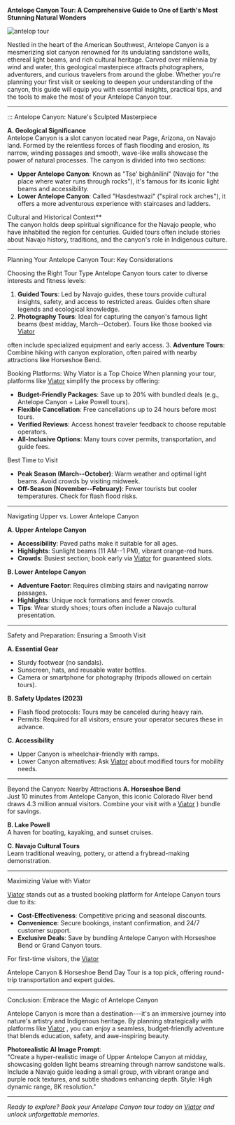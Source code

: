 **Antelope Canyon Tour: A Comprehensive Guide to One of Earth's Most
Stunning Natural Wonders**

![antelop tour](https://github.com/user-attachments/assets/75dd08cf-a20f-4c33-82f6-b881941c3855)

Nestled in the heart of the American Southwest, Antelope Canyon is a
mesmerizing slot canyon renowned for its undulating sandstone walls,
ethereal light beams, and rich cultural heritage. Carved over millennia
by wind and water, this geological masterpiece attracts photographers,
adventurers, and curious travelers from around the globe. Whether you're
planning your first visit or seeking to deepen your understanding of the
canyon, this guide will equip you with essential insights, practical
tips, and the tools to make the most of your Antelope Canyon tour.

------------------------------------------------------------------------
:::
Antelope Canyon: Nature's Sculpted Masterpiece 

**A. Geological Significance**\
Antelope Canyon is a slot canyon located near Page, Arizona, on Navajo
land. Formed by the relentless forces of flash flooding and erosion, its
narrow, winding passages and smooth, wave-like walls showcase the power
of natural processes. The canyon is divided into two sections:

-   **Upper Antelope Canyon**: Known as "Tse' bighánílíní" (Navajo for
    "the place where water runs through rocks"), it's famous for its
    iconic light beams and accessibility.
-   **Lower Antelope Canyon**: Called "Hasdestwazi" ("spiral rock
    arches"), it offers a more adventurous experience with staircases
    and ladders.

 Cultural and Historical Context**\
The canyon holds deep spiritual significance for the Navajo people, who
have inhabited the region for centuries. Guided tours often include
stories about Navajo history, traditions, and the canyon's role in
Indigenous culture.

------------------------------------------------------------------------

 Planning Your Antelope Canyon Tour: Key Considerations 

 Choosing the Right Tour Type 
Antelope Canyon tours cater to diverse interests and fitness levels:

1.  **Guided Tours**: Led by Navajo guides, these tours provide cultural
    insights, safety, and access to restricted areas. Guides often share
    legends and ecological knowledge.
2.  **Photography Tours**: Ideal for capturing the canyon's famous light
    beams (best midday, March--October). Tours like those booked via
    [Viator](https://www.viator.com/searchResults/all?text=Antelope%20Canyon&pid=P00239761&mcid=42383&medium=link&medium_version=selector)

 often include specialized equipment and early
    access.
3.  **Adventure Tours**: Combine hiking with canyon exploration, often
    paired with nearby attractions like Horseshoe Bend.

 Booking Platforms: Why Viator is a Top Choice 
When planning your tour, platforms like 
[Viator](https://www.viator.com/searchResults/all?text=Antelope%20Canyon&pid=P00239761&mcid=42383&medium=link&medium_version=selector) simplify
the process by offering:

-   **Budget-Friendly Packages**: Save up to 20% with bundled deals
    (e.g., Antelope Canyon + Lake Powell tours).
-   **Flexible Cancellation**: Free cancellations up to 24 hours before
    most tours.
-   **Verified Reviews**: Access honest traveler feedback to choose
    reputable operators.
-   **All-Inclusive Options**: Many tours cover permits, transportation,
    and guide fees.

 Best Time to Visit 

-   **Peak Season (March--October)**: Warm weather and optimal light
    beams. Avoid crowds by visiting midweek.
-   **Off-Season (November--February)**: Fewer tourists but cooler
    temperatures. Check for flash flood risks.

------------------------------------------------------------------------

  Navigating Upper vs. Lower Antelope Canyon 

**A. Upper Antelope Canyon**

-   **Accessibility**: Paved paths make it suitable for all ages.
-   **Highlights**: Sunlight beams (11 AM--1 PM), vibrant orange-red
    hues.
-   **Crowds**: Busiest section; book early via 
[Viator](https://www.viator.com/searchResults/all?text=Antelope%20Canyon&pid=P00239761&mcid=42383&medium=link&medium_version=selector)
for guaranteed slots.

**B. Lower Antelope Canyon**

-   **Adventure Factor**: Requires climbing stairs and navigating narrow
    passages.
-   **Highlights**: Unique rock formations and fewer crowds.
-   **Tips**: Wear sturdy shoes; tours often include a Navajo cultural
    presentation.

------------------------------------------------------------------------

 Safety and Preparation: Ensuring a Smooth Visit 

**A. Essential Gear**

-   Sturdy footwear (no sandals).
-   Sunscreen, hats, and reusable water bottles.
-   Camera or smartphone for photography (tripods allowed on certain
    tours).

**B. Safety Updates (2023)**

-   Flash flood protocols: Tours may be canceled during heavy rain.
-   Permits: Required for all visitors; ensure your operator secures
    these in advance.

**C. Accessibility**

-   Upper Canyon is wheelchair-friendly with ramps.
-   Lower Canyon alternatives: Ask 
[Viator](https://www.viator.com/searchResults/all?text=Antelope%20Canyon&pid=P00239761&mcid=42383&medium=link&medium_version=selector)
 about modified tours for mobility needs.

------------------------------------------------------------------------

 Beyond the Canyon: Nearby Attractions 
**A. Horseshoe Bend**\
Just 10 minutes from Antelope Canyon, this iconic Colorado River bend
draws 4.3 million annual visitors. Combine your visit with a
[Viator](https://www.viator.com/searchResults/all?text=Antelope%20Canyon&pid=P00239761&mcid=42383&medium=link&medium_version=selector)
) bundle for savings.

**B. Lake Powell**\
A haven for boating, kayaking, and sunset cruises.

**C. Navajo Cultural Tours**\
Learn traditional weaving, pottery, or attend a frybread-making
demonstration.

------------------------------------------------------------------------

 Maximizing Value with Viator 

[Viator](vi.me/DDA8N) stands out as a trusted booking platform for
Antelope Canyon tours due to its:

-   **Cost-Effectiveness**: Competitive pricing and seasonal discounts.
-   **Convenience**: Secure bookings, instant confirmation, and 24/7
    customer support.
-   **Exclusive Deals**: Save by bundling Antelope Canyon with Horseshoe
    Bend or Grand Canyon tours.

For first-time visitors, the 
[Viator](https://www.viator.com/searchResults/all?text=Antelope%20Canyon&pid=P00239761&mcid=42383&medium=link&medium_version=selector)

 Antelope Canyon &
Horseshoe Bend Day Tour is a top pick, offering round-trip
transportation and expert guides.

------------------------------------------------------------------------

 Conclusion: Embrace the Magic of Antelope Canyon 

Antelope Canyon is more than a destination---it's an immersive journey
into nature's artistry and Indigenous heritage. By planning
strategically with platforms like 
[Viator](https://www.viator.com/searchResults/all?text=Antelope%20Canyon&pid=P00239761&mcid=42383&medium=link&medium_version=selector)
, you can enjoy a seamless, budget-friendly adventure that blends education, safety, and
awe-inspiring beauty.

**Photorealistic AI Image Prompt**:\
\"Create a hyper-realistic image of Upper Antelope Canyon at midday,
showcasing golden light beams streaming through narrow sandstone walls.
Include a Navajo guide leading a small group, with vibrant orange and
purple rock textures, and subtle shadows enhancing depth. Style: High
dynamic range, 8K resolution.\"

------------------------------------------------------------------------

*Ready to explore? Book your Antelope Canyon tour today on
[Viator](https://www.viator.com/searchResults/all?text=Antelope%20Canyon&pid=P00239761&mcid=42383&medium=link&medium_version=selector) and unlock unforgettable memories.*
